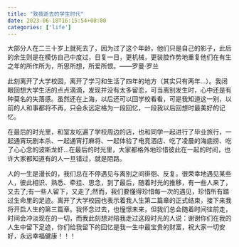 ```yaml
---
title: "致我逝去的学生时代"
date: 2023-06-18T16:15:54+08:00
categories: ['life']
---
```


大部分人在二三十岁上就死去了，因为过了这个年龄，他们只是自己的影子，此后的余生则是在模仿自己中度过，日复一日，更机械，更装腔作势地重复他们在有生之年的所作所为，所思所想，所爱所恨。——罗曼·罗兰

此刻离开了大学校园，离开了学习和生活了四年的地方（其实只有两年...）。我闭眼回想大学生活的点点滴滴，发现并没有太多留恋，可当离别发生时，心中还是有种莫名的失落感。虽然还在上海，以后还可以回学校看看，可是我知道这一别，以前的人和事都将不再，只会永远定格为一段回忆，一段我以后回想时最美好的记忆。

在最后的时光里，和室友吃遍了学校周边的店，也和同学一起进行了毕业旅行，一起通宵玩剧本杀、一起通宵打麻将、一起体验了电竞酒店、吃了凌晨的海底捞、吃了心心念的波斯龙虾...在最后的时光里，大家都格外地珍惜彼此在一起的时间，也许大家都知道有的人一旦错过，就是陌路。

人的一生是漫长的，我们总在不停遇见与离别之间徘徊、反复。很荣幸地遇见某些人，彼此相识、熟悉、牵挂、思念，到了最后，随着时光的推移，有一些人来了，又去了;有一些人留下，又走了;然而，我们要懂得珍惜每一次的遇见，珍惜所有踏过生命里的足迹。离开了大学校园也表示着我人生第二篇章的正式结束，接下来我将开启人生的第三篇章。我怀念过去，也憧憬未来，但我们总会随着时间往前走，时间会冲淡现在的一切，而我此刻想对陪我走过这段时光的人说：谢谢你们在我的人生中留下足迹，你们给我留下的回忆是我一生中最宝贵的财富，祝大家一切安好，永远幸福健康！！！
